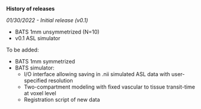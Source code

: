 **History of releases**

*01/30/2022 - Initial release (v0.1)*
- BATS 1mm unsymmetrized (N=10)
- v0.1 ASL simulator

To be added: 
- BATS 1mm symmetrized 
- BATS simulator:
  - I/O interface allowing saving in .nii simulated ASL data with user-specified resolution
  - Two-compartment modeling with fixed vascular to tissue transit-time at voxel level
  - Registration script of new data
